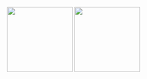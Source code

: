 <!--
<p align="center">
 <img width="100px" src="https://img-blog.csdnimg.cn/20210316185526134.jpg?x-oss-process=image/watermark,type_ZmFuZ3poZW5naGVpdGk,shadow_10,text_aHR0cHM6Ly9ibG9nLmNzZG4ubmV0L3dlaXhpbl80MjEwMjU4NA==,size_16,color_FFFFFF,t_70#pic_center" align="center" alt="Kevin" />
 <h2 align="center">Kevin</h2>
</p>
-->


<!--### Hi there 👋-->

<!--
**keyu-tian/keyu-tian** is a ✨ _special_ ✨ repository because its `README.md` (this file) appears on your GitHub profile.

Here are some ideas to get you started:

- 🔭 I’m currently working on ...
- 🌱 I’m currently learning ...
- 👯 I’m looking to collaborate on ...
- 🤔 I’m looking for help with ...
- 💬 Ask me about ...
- 📫 How to reach me: ...
- 😄 Pronouns: ...
- ⚡ Fun fact: ...
-->



<p align="center">
<img height="150px" src="https://github-readme-stats-git-masterrstaa-rickstaa.vercel.app/api?username=keyu-tian&title_color=81A1C1&icon_color=81A1C1&text_color=333&bg_color=ffffff&show_icons=true&count_private=true&hide=issues" />
<img height="150px" src="https://github-readme-stats-git-masterrstaa-rickstaa.vercel.app/api/top-langs/?username=keyu-tian&layout=compact&title_color=81A1C1&bg_color=ffffff" />
</p>


